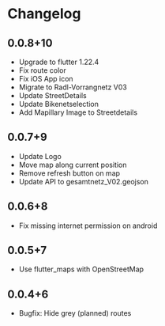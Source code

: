 # Changelog

## 0.0.8+10
* Upgrade to flutter 1.22.4
* Fix route color
* Fix iOS App icon
* Migrate to Radl-Vorrangnetz V03
* Update StreetDetails
* Update Bikenetselection
* Add Mapillary Image to Streetdetails

## 0.0.7+9
* Update Logo
* Move map along current position
* Remove refresh button on map
* Update API to gesamtnetz_V02.geojson

## 0.0.6+8
* Fix missing internet permission on android

## 0.0.5+7
* Use flutter_maps with OpenStreetMap

## 0.0.4+6
* Bugfix: Hide grey (planned) routes